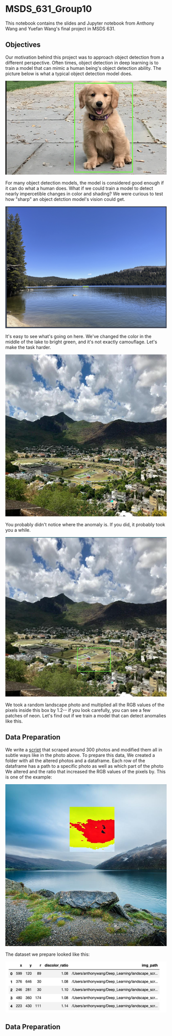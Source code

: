 # MSDS_631_Group10

This notebook contains the slides and Jupyter notebook from Anthony Wang and Yuefan Wang's final project in MSDS 631. 

## Objectives

Our motivation behind this project was to approach object detection from a different perspective. Often times, object detection in deep learning is to train a model that can mimic a human being's object detection ability. The picture below is what a typical object detection model does.

![That's a pretty big stick](images/dog_ML.png)

For many object detection models, the model is considered good enough if it can do what a human does. What if we could train a model to detect nearly impercetible changes in color and shading? We were curious to test how "sharp" an object detction model's vision could get.

![That's a wicked lake](images/distorted_lake.png)

It's easy to see what's going on here. We've changed the color in the middle of the lake to bright green, and it's not exactly camouflage. Let's make the task harder.

![Where is it](images/9.jpg)

You probably didn't notice where the anomaly is. If you did, it probably took you a while.

![I see it now](images/9_with_box.png)

We took a random landscape photo and multiplied all the RGB values of the pixels inside this box by 1.2-- if you look carefully, you can see a few patches of neon. Let's find out if we train a model that can detect anomalies like this.

## Data Preparation

We write a [script](notebooks/image_scrambling.ipynb) that scraped around 300 photos and modified them all in subtle ways like in the photo above. To prepare this data, We created a folder with all the altered photos and a dataframe. Each row of the dataframe has a path to a specific photo as well as which part of the photo We altered and the ratio that increased the RGB values of the pixels by. This is one of the example:

![picutre example](images/4.jpg)

The dataset we prepare looked like this:

![dataset df](images/df_dataset.jpg)

## Data Preparation

